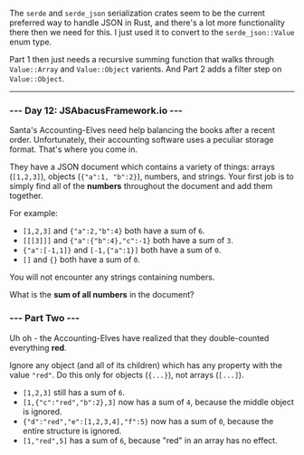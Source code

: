 The `serde` and `serde_json` serialization crates seem to be the current
preferred way to handle JSON in Rust, and there's a lot more functionality
there then we need for this. I just used it to convert to the
`serde_json::Value` enum type.

Part 1 then just needs a recursive summing function that walks through
`Value::Array` and `Value::Object` varients. And Part 2 adds a filter step on
`Value::Object`.

---

### --- Day 12: JSAbacusFramework.io ---

Santa's Accounting-Elves need help balancing the books after a recent order.
Unfortunately, their accounting software uses a peculiar storage format. That's
where you come in.

They have a JSON document which contains a variety of things: arrays
(`[1,2,3]`), objects (`{"a":1, "b":2}`), numbers, and strings. Your first job
is to simply find all of the **numbers** throughout the document and add them
together.

For example:

- `[1,2,3]` and `{"a":2,"b":4}` both have a sum of `6`.
- `[[[3]]]` and `{"a":{"b":4},"c":-1}` both have a sum of `3`.
- `{"a":[-1,1]}` and `[-1,{"a":1}]` both have a sum of `0`.
- `[]` and `{}` both have a sum of `0`.

You will not encounter any strings containing numbers.

What is the **sum of all numbers** in the document?

### --- Part Two ---

Uh oh - the Accounting-Elves have realized that they double-counted everything
**red**.

Ignore any object (and all of its children) which has any property with the
value `"red"`. Do this only for objects (`{...}`), not arrays (`[...]`).

- `[1,2,3]` still has a sum of `6`.
- `[1,{"c":"red","b":2},3]` now has a sum of `4`, because the middle object is
  ignored.
- `{"d":"red","e":[1,2,3,4],"f":5}` now has a sum of `0`, because the entire
  structure is ignored.
- `[1,"red",5]` has a sum of `6`, because "red" in an array has no effect.
